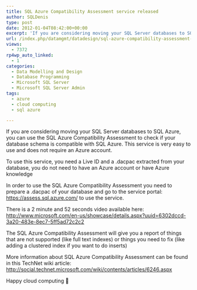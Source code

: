 ```yaml
---
title: SQL Azure Compatibility Assessment service released
author: SQLDenis
type: post
date: 2012-01-04T08:42:00+00:00
excerpt: 'If you are considering moving your SQL Server databases to SQL Azure, you can use the SQL Azure Compatibility Assessment to check if your database schema is compatible with SQL Azure. This service is very easy to use and does not require an Azure accoun&hellip;'
url: /index.php/datamgmt/datadesign/sql-azure-compatibility-assessment-service/
views:
  - 7372
rp4wp_auto_linked:
  - 1
categories:
  - Data Modelling and Design
  - Database Programming
  - Microsoft SQL Server
  - Microsoft SQL Server Admin
tags:
  - azure
  - cloud computing
  - sql azure

---
```

If you are considering moving your SQL Server databases to SQL Azure, you can use the SQL Azure Compatibility Assessment to check if your database schema is compatible with SQL Azure. This service is very easy to use and does not require an Azure account.

To use this service, you need a Live ID and a .dacpac extracted from your database, you do not need to have an Azure account or have Azure knowledge

In order to use the SQL Azure Compatibility Assessment you need to prepare a .dacpac of your database and go to the service portal: https://assess.sql.azure.com/ to use the service.

There is a 2 minute and 52 seconds video available here: http://www.microsoft.com/en-us/showcase/details.aspx?uuid=6302dccd-3a20-483e-8ec7-5ff5ad72c2c2

The SQL Azure Compatibility Assessment will give you a report of things that are not supported (like full text indexes) or things you need to fix (like adding a clustered index if you want to do inserts)

More information about SQL Azure Compatibility Assessment can be found in this TechNet wiki article: http://social.technet.microsoft.com/wiki/contents/articles/6246.aspx

Happy cloud computing 🙂